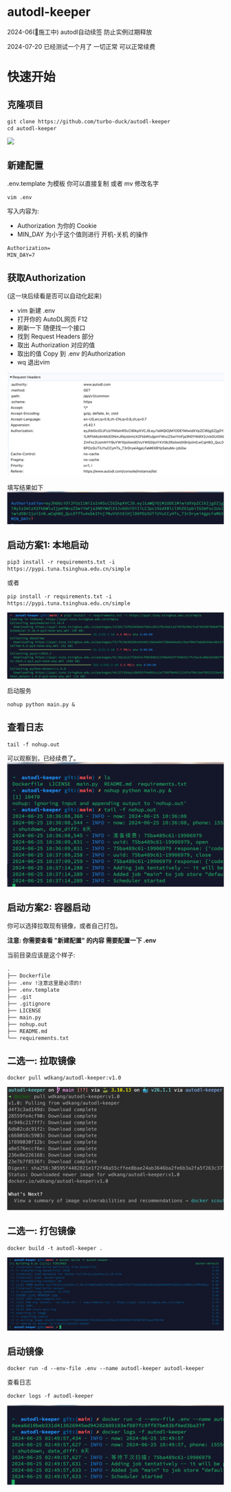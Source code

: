 # autodl-keeper
2024-06(🚧施工中) autodl自动续签 防止实例过期释放 

2024-07-20 已经测试一个月了 一切正常 可以正常续费

# 快速开始

## 克隆项目
```shell
git clone https://github.com/turbo-duck/autodl-keeper
cd autodl-keeper
````

![](./images/01.png)


## 新建配置
.env.template 为模板 你可以直接复制 或者 mv 修改名字
```shell
vim .env
```

写入内容为: 
- Authorization 为你的 Cookie
- MIN_DAY 为小于这个值则进行 开机-关机 的操作

```shell
Authorization=
MIN_DAY=7
```

## 获取Authorization
(这一块后续看是否可以自动化起来)
- vim 新建 .env
- 打开你的 AutoDL网页 F12
- 刷新一下 随便找一个接口
- 找到 Request Headers 部分
- 取出 Authorization 对应的值
- 取出的值 Copy 到 .env 的Authorization
- wq 退出vim

![](./images/02.png)

填写结果如下
![](./images/03.png)


## 启动方案1: 本地启动

```shell
pip3 install -r requirements.txt -i https://pypi.tuna.tsinghua.edu.cn/simple
```
或者
```shell
pip install -r requirements.txt -i https://pypi.tuna.tsinghua.edu.cn/simple
```
![](./images/04.png)

启动服务
```shell
nohup python main.py &
```

## 查看日志
```shell
tail -f nohup.out
```

可以观察到，已经续费了。
![](./images/05.png)


## 启动方案2: 容器启动
你可以选择拉取现有镜像，或者自己打包。

**注意: 你需要查看 "新建配置" 的内容 需要配置一下 .env**

当前目录应该是这个样子:
```shell
.
├── Dockerfile
├── .env !注意这里是必须的!
├── .env.template
├── .git
├── .gitignore
├── LICENSE
├── main.py
├── nohup.out
├── README.md
└── requirements.txt
```

## 二选一: 拉取镜像
```shell
docker pull wdkang/autodl-keeper:v1.0
```
![](./images/08.png)

## 二选一: 打包镜像
```shell
docker build -t autodl-keeper .
```
![](./images/06.png)


## 启动镜像
```shell
docker run -d --env-file .env --name autodl-keeper autodl-keeper 
```
查看日志
```shell
docker logs -f autodl-keeper
```

![](./images/07.png)
